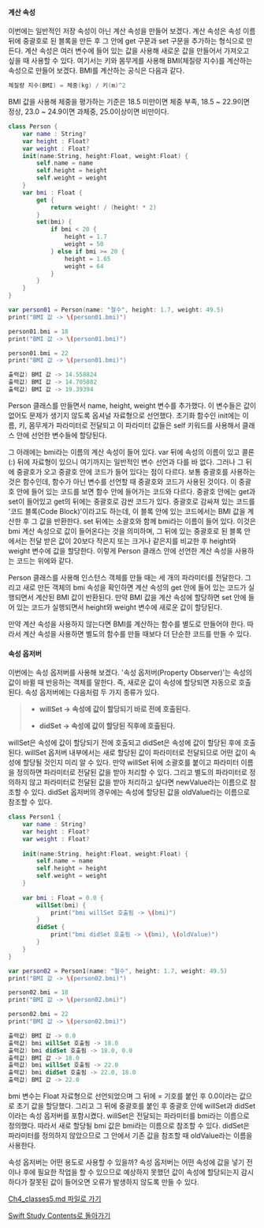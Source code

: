 #### 계산 속성

이번에는 일반적인 저장 속성이 아닌 계산 속성을 만들어 보겠다. 계산 속성은 속성 이름 뒤에 중괄호로 된 블록을 만든 후 그 안에 get 구문과 set 구문을 추가하는 형식으로 만든다.
계산 속성은 여러 변수에 들어 있는 값을 사용해 새로운 값을 만들어서 가져오고 싶을 때 사용할 수 있다. 여기서는 키와 몸무게를 사용해 BMI(체질량 지수)를 계산하는 속성으로 만들어 보겠다.
BMI를 계산하는 공식은 다음과 같다.
```swift
체질량 지수(BMI) = 체중(kg) / 키(m)^2
```
BMI 값을 사용해 체중을 평가하는 기준은 18.5 미만이면 체중 부족, 18.5 ~ 22.9이면 정상, 23.0 ~ 24.9이면 과체중, 25.0이상이면 비만이다.
```swift
class Person {
    var name : String?
    var height : Float?
    var weight : Float?
    init(name:String, height:Float, weight:Float) {
        self.name = name
        self.height = height
        self.weight = weight
    }
    var bmi : Float {
        get {
            return weight! / (height! * 2)
        }
        set(bmi) {
            if bmi < 20 {
                height = 1.7
                weight = 50
            } else if bmi >= 20 {
                height = 1.65
                weight = 64
            }
        }
    }
}

var person01 = Person(name: "철수", height: 1.7, weight: 49.5)
print("BMI 값 -> \(person01.bmi)")

person01.bmi = 18
print("BMI 값 -> \(person01.bmi)")

person01.bmi = 22
print("BMI 값 -> \(person01.bmi)")

출력값) BMI 값 -> 14.558824
출력값) BMI 값 -> 14.705882
출력값) BMI 값 -> 19.39394
```
Person 클래스를 만들면서 name, height, weight 변수를 추가했다. 이 변수들은 값이 없어도 문제가 생기지 않도록 옵셔널 자료형으로 선언했다.
초기화 함수인 init에는 이름, 키, 몸무게가 파라미터로 전달되고 이 파라미터 값들은 self 키워드를 사용해서 클래스 안에 선언한 변수들에 할당된다.

그 아래에는 bmi라는 이름의 계산 속성이 들어 있다. var 뒤에 속성의 이름이 있고 콜론(:) 뒤에 자료형이 있으니 여기까지는 일반적인 변수 선언과 다를 바 없다.
그러나 그 뒤에 중괄호가 오고 중괄호 안에 코드가 들어 있다는 점이 다르다. 보통 중괄호를 사용하는 것은 함수인데, 함수가 아닌 변수를 선언할 때 중괄호와 코드가 사용된 것이다.
이 중괄호 안에 들어 있는 코드를 보면 함수 안에 들어가는 코드와 다르다. 중괄호 안에는 get과 set이 들어있고 get의 뒤에는 중괄호로 감싼 코드가 있다.
중괄호로 감싸져 있는 코드를 '코드 블록(Code Block)'이라고도 하는데, 이 블록 안에 있는 코드에서는 BMI 값을 계산한 후 그 값을 반환한다.
set 뒤에는 소괄호와 함께 bmi라는 이름이 들어 있다.
이것은 bmi 계산 속성으로 값이 들어온다는 것을 의미하며, 그 뒤에 있는 중괄호로 된 블록 안에서는 전달 받은 값이 20보다 작은지 또는 크거나 같은지를 비교한 후 height와 weight 변수에 값을 할당한다.
이렇게 Person 클래스 안에 선언한 계산 속성을 사용하는 코드는 위에와 같다.

Person 클래스를 사용해 인스턴스 객체를 만들 때는 세 개의 파라미터를 전달한다. 그리고 새로 만든 객체의 bmi 속성을 확인하면 계산 속성의 get 안에 들어 있는 코드가 실행되면서 계산된 BMI 값이 반환된다.
만약 BMI 값을 계산 속성에 할당하면 set 안에 들어 있는 코드가 실행되면서 height와 weight 변수에 새로운 값이 할당된다.

만약 계산 속성을 사용하지 않는다면 BMI를 계산하는 함수를 별도로 만들어야 한다. 따라서 계산 속성을 사용하면 별도의 함수를 만들 때보다 더 단순한 코드를 만들 수 있다.


#### 속성 옵저버

이번에는 속성 옵저버를 사용해 보겠다. '속성 옵저버(Property Observer)'는 속성의 값이 바뀔 때 반응하는 객체를 말한다.
즉, 새로운 값이 속성에 할당되면 자동으로 호출된다. 속성 옵저버에는 다음처럼 두 가지 종류가 있다.

> * **willSet -> 속성에 값이 할당되기 바로 전에 호출된다.**
>
> * **didSet -> 속성에 값이 할당된 직후에 호출된다.**

willSet은 속성에 값이 할당되기 전에 호출되고 didSet은 속성에 값이 할당된 후에 호출된다.
willSet 옵저버 내부에서는 새로 할당된 값이 파라미터로 전달되므로 어떤 값이 속성에 할당될 것인지 미리 알 수 있다.
만약 willSet 뒤에 소괄호를 붙이고 파라미터 이름을 정의하면 파라미터로 전달된 값을 받아 처리할 수 있다.
그리고 별도의 파라미터로 정의하지 않고 파라미터로 전달된 값을 받아 처리하고 싶다면 newValue라는 이름으로 참조할 수 있다.
didSet 옵저버의 경우에는 속성에 할당된 값을 oldValue라는 이름으로 참조할 수 있다.
```swift
class Person1 {
    var name : String?
    var height : Float?
    var weight : Float?
    
    init(name:String, height:Float, weight:Float) {
        self.name = name
        self.height = height
        self.weight = weight
    }
    
    var bmi : Float = 0.0 {
        willSet(bmi) {
            print("bmi willSet 호출됨 -> \(bmi)")
        }
        didSet {
            print("bmi didSet 호출됨 -> \(bmi), \(oldValue)")
        }
    }
}

var person02 = Person1(name: "철수", height: 1.7, weight: 49.5)
print("BMI 값 -> \(person02.bmi)")

person02.bmi = 18
print("BMI 값 -> \(person02.bmi)")

person02.bmi = 22
print("BMI 값 -> \(person02.bmi)")

출력값) BMI 값 -> 0.0
출력값) bmi willSet 호출됨 -> 18.0
출력값) bmi didSet 호출됨 -> 18.0, 0.0
출력값) BMI 값 -> 18.0
출력값) bmi willSet 호출됨 -> 22.0
출력값) bmi didSet 호출됨 -> 22.0, 18.0
출력값) BMI 값 -> 22.0
```
bmi 변수는 Float 자료형으로 선언되었으며 그 뒤에 = 기호를 붙인 후 0.0이라는 값으로 초기 값을 할당했다.
그리고 그 뒤에 중괄호를 붙인 후 중괄호 안에 willSet과 didSet이라는 속성 옵저버를 포함시켰다. willSet은 전달되는 파라미터를 bmi라는 이름으로 정의했다.
따라서 새로 할당될 bmi 값은 bmi라는 이름으로 참조할 수 있다. didSet은 파라미터를 정의하지 않았으므로 그 안에서 기존 값을 참조할 때 oldValue라는 이름을 사용한다.

속성 옵저버는 어떤 용도로 사용할 수 있을까?
속성 옵저버는 어떤 속성에 값을 넣기 전이나 후에 필요한 작업을 할 수 있으므로 예상하지 못했던 값이 속성에 할당되는지 감시하다가 잘못된 값이 들어오면 오류가 발생하지 않도록 만들 수 있다.


[Ch4_classes5.md 파일로 가기](https://github.com/ChunsuKim/SwiftStudy/blob/master/Ch4_classes5.md)

[Swift Study Contents로 돌아가기](https://github.com/ChunsuKim/SwiftStudy)
